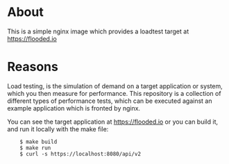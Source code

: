 # About

This is a simple nginx image which provides a loadtest target at https://flooded.io

# Reasons

Load testing, is the simulation of demand on a target application or system, which you then measure for performance. This repository is a collection of different types of performance tests, which can be executed against an example application which is fronted by nginx.

You can see the target application at https://flooded.io or you can build it, and run it locally with the make file:

        $ make build
        $ make run
        $ curl -s https://localhost:8080/api/v2
